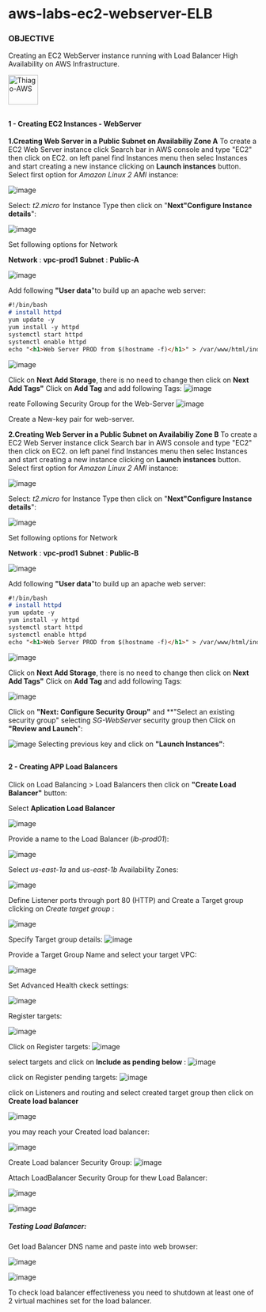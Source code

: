 # aws-labs-ec2-webserver-ELB

### OBJECTIVE
Creating an EC2 WebServer instance running with Load Balancer High Availability on AWS Infrastructure.

<img align="center" alt="Thiago-AWS" height="60" width="60" src="https://cdn.jsdelivr.net/gh/devicons/devicon/icons/amazonwebservices/amazonwebservices-plain-wordmark.svg">

##

#### 1 - Creating EC2 Instances - WebServer

**1.Creating Web Server in a Public Subnet on Availabiliy Zone A**
To create a EC2 Web Server instance click Search bar in AWS console and type "EC2" then click on EC2.
on left panel find Instances menu then selec Instances and start creating a new instance clicking on **Launch instances** button.
Select first option for _Amazon Linux 2 AMI_ instance:

![image](https://user-images.githubusercontent.com/48591555/153715787-d2070156-1872-4073-9526-c4cb4c141a3e.png)

Select: _t2.micro_ for Instance Type then click on "**Next"Configure Instance details**":

![image](https://user-images.githubusercontent.com/48591555/153715850-2dfad674-579b-4527-bf3a-34c7bc2aadb2.png)

Set following options for Network 

**Network** : **vpc-prod1**
**Subnet** : **Public-A**

![image](https://user-images.githubusercontent.com/48591555/153716157-3a778a89-9650-486f-b27f-a19df49774e4.png)


Add following **"User data**"to build up an apache web server: 

```markdown
#!/bin/bash
# install httpd
yum update -y
yum install -y httpd
systemctl start httpd
systemctl enable httpd
echo "<h1>Web Server PROD from $(hostname -f)</h1>" > /var/www/html/index.html
```
![image](https://user-images.githubusercontent.com/48591555/153716296-1a23b65d-eb00-4a36-9aa3-e9343f358c29.png)

Click on **Next Add Storage**, there is no need to change then click on **Next Add Tags"**
Click on **Add Tag** and add following Tags:
![image](https://user-images.githubusercontent.com/48591555/153727750-5c5d5d02-64b5-41fc-901e-6d556af7dae0.png)

reate Following Security Group for the Web-Server
![image](https://user-images.githubusercontent.com/48591555/153716542-79cd120c-a357-4dac-9e87-b70c07f88bda.png)

Create a New-key pair for web-server.

**2.Creating Web Server in a Public Subnet on Availabiliy Zone B**
To create a EC2 Web Server instance click Search bar in AWS console and type "EC2" then click on EC2.
on left panel find Instances menu then selec Instances and start creating a new instance clicking on **Launch instances** button.
Select first option for _Amazon Linux 2 AMI_ instance:

![image](https://user-images.githubusercontent.com/48591555/153715787-d2070156-1872-4073-9526-c4cb4c141a3e.png)

Select: _t2.micro_ for Instance Type then click on "**Next"Configure Instance details**":

![image](https://user-images.githubusercontent.com/48591555/153715850-2dfad674-579b-4527-bf3a-34c7bc2aadb2.png)

Set following options for Network 

**Network** : **vpc-prod1**
**Subnet** : **Public-B**

![image](https://user-images.githubusercontent.com/48591555/153716157-3a778a89-9650-486f-b27f-a19df49774e4.png)


Add following **"User data**"to build up an apache web server: 

```markdown
#!/bin/bash
# install httpd
yum update -y
yum install -y httpd
systemctl start httpd
systemctl enable httpd
echo "<h1>Web Server PROD from $(hostname -f)</h1>" > /var/www/html/index.html
```
![image](https://user-images.githubusercontent.com/48591555/153716296-1a23b65d-eb00-4a36-9aa3-e9343f358c29.png)

Click on **Next Add Storage**, there is no need to change then click on **Next Add Tags"**
Click on **Add Tag** and add following Tags:

![image](https://user-images.githubusercontent.com/48591555/153727846-4713577a-b3a8-49d5-bfa0-0867459848a4.png)

Click on **"Next: Configure Security Group"** and **"Select an existing security group" selecting _SG-WebServer_ security group then Click on **"Review and Launch**":

![image](https://user-images.githubusercontent.com/48591555/153727900-22900bd0-de5c-433f-93f9-4e575b3c0c10.png)
Selecting previous key and click on **"Launch Instances"**:
##

#### 2 - Creating APP Load Balancers

Click on Load Balancing > Load Balancers then click on **"Create Load Balancer"** button:

Select **Aplication Load Balancer** 

![image](https://user-images.githubusercontent.com/48591555/153728082-1897e3e3-c784-4af1-8e70-69feb084d0a5.png)

Provide a name to the Load Balancer (_lb-prod01_):

![image](https://user-images.githubusercontent.com/48591555/153728168-b2462c8a-4e7b-4a96-9cff-c5b4ab33be11.png)

Select _us-east-1a_ and _us-east-1b_ Availability Zones:

![image](https://user-images.githubusercontent.com/48591555/153728205-30e4fa64-a3f8-4d4c-8124-606561af4965.png)

Define Listener ports through port 80 (HTTP) and Create a Target group clicking on  _Create target group_ :

![image](https://user-images.githubusercontent.com/48591555/153728236-866e7b44-c9d0-415f-9479-a485ea8068f4.png)

Specify Target group details:
![image](https://user-images.githubusercontent.com/48591555/153728257-ec7ffa78-cd15-4486-8105-8ed7eed5920c.png)

Provide a Target Group Name and select your target VPC:

![image](https://user-images.githubusercontent.com/48591555/153728354-eba3c5ed-d316-428c-833c-901fe58f451e.png)

Set Advanced Health ckeck settings:

![image](https://user-images.githubusercontent.com/48591555/153728434-c22a1c2b-9e70-45c2-92e5-658dde72bc1c.png)

Register targets:

![image](https://user-images.githubusercontent.com/48591555/153728462-f41e7576-4897-4331-b32e-854ad46de59b.png)

Click on Register targets:
![image](https://user-images.githubusercontent.com/48591555/153728536-10ad86ff-68c7-46f3-870a-c968fcd55cba.png)

select targets and click on **Include as pending below** : 
![image](https://user-images.githubusercontent.com/48591555/153728558-8a10e439-fb0e-4043-86d7-319366cda5c3.png)

click on Register pending targets:
![image](https://user-images.githubusercontent.com/48591555/153728570-f0f97b63-18bd-4db8-ae76-b5ea3ee5da5d.png)

click on Listeners and routing and select created target group then click on **Create load balancer**

![image](https://user-images.githubusercontent.com/48591555/15372716-0f2ef7bc-034b-4179-9b18-295387b6d6ad.png)

you may reach your Created load balancer:

![image](https://user-images.githubusercontent.com/48591555/153728748-df1de301-c9a7-47c2-8489-e96a63e57800.png)


Create Load balancer Security Group:
![image](https://user-images.githubusercontent.com/48591555/153728888-72783e11-bf1c-4860-a432-d12246850cf5.png)

Attach LoadBalancer Security Group for thew Load Balancer:

![image](https://user-images.githubusercontent.com/48591555/153728918-4069fd74-d6f5-4040-8b05-5aec791271af.png)

![image](https://user-images.githubusercontent.com/48591555/153728924-a5244eba-bcfd-48e9-87a3-ebee2452a753.png)

##### Testing Load Balancer:

Get load Balancer DNS name and paste into web browser:

![image](https://user-images.githubusercontent.com/48591555/153728971-469b13a6-0c64-4f82-83ea-65a647c84584.png)

![image](https://user-images.githubusercontent.com/48591555/153728980-1e95e9c8-a21b-44b9-8472-8d7dc94da145.png)

To check load balancer effectiveness you need to shutdown at least one of 2 virtual machines set for the load balancer.




